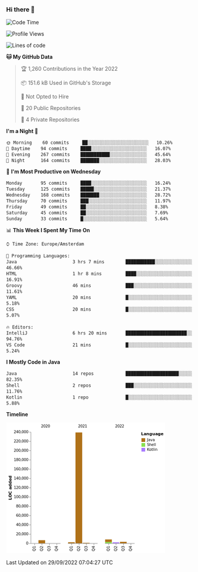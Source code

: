 ### Hi there 👋


<!--START_SECTION:waka-->
![Code Time](http://img.shields.io/badge/Code%20Time-2%2C495%20hrs%2044%20mins-blue)

![Profile Views](http://img.shields.io/badge/Profile%20Views-1-blue)

![Lines of code](https://img.shields.io/badge/From%20Hello%20World%20I%27ve%20Written-262%20Thousand%20lines%20of%20code-blue)

**🐱 My GitHub Data** 

> 🏆 1,260 Contributions in the Year 2022
 > 
> 📦 151.6 kB Used in GitHub's Storage 
 > 
> 🚫 Not Opted to Hire
 > 
> 📜 20 Public Repositories 
 > 
> 🔑 4 Private Repositories  
 > 
**I'm a Night 🦉** 

```text
🌞 Morning    60 commits     ██░░░░░░░░░░░░░░░░░░░░░░░   10.26% 
🌆 Daytime    94 commits     ████░░░░░░░░░░░░░░░░░░░░░   16.07% 
🌃 Evening    267 commits    ███████████░░░░░░░░░░░░░░   45.64% 
🌙 Night      164 commits    ███████░░░░░░░░░░░░░░░░░░   28.03%

```
📅 **I'm Most Productive on Wednesday** 

```text
Monday       95 commits     ████░░░░░░░░░░░░░░░░░░░░░   16.24% 
Tuesday      125 commits    █████░░░░░░░░░░░░░░░░░░░░   21.37% 
Wednesday    168 commits    ███████░░░░░░░░░░░░░░░░░░   28.72% 
Thursday     70 commits     ███░░░░░░░░░░░░░░░░░░░░░░   11.97% 
Friday       49 commits     ██░░░░░░░░░░░░░░░░░░░░░░░   8.38% 
Saturday     45 commits     ██░░░░░░░░░░░░░░░░░░░░░░░   7.69% 
Sunday       33 commits     █░░░░░░░░░░░░░░░░░░░░░░░░   5.64%

```


📊 **This Week I Spent My Time On** 

```text
⌚︎ Time Zone: Europe/Amsterdam

💬 Programming Languages: 
Java                     3 hrs 7 mins        ███████████░░░░░░░░░░░░░░   46.66% 
HTML                     1 hr 8 mins         ████░░░░░░░░░░░░░░░░░░░░░   16.91% 
Groovy                   46 mins             ███░░░░░░░░░░░░░░░░░░░░░░   11.61% 
YAML                     20 mins             █░░░░░░░░░░░░░░░░░░░░░░░░   5.18% 
CSS                      20 mins             █░░░░░░░░░░░░░░░░░░░░░░░░   5.07%

🔥 Editors: 
IntelliJ                 6 hrs 20 mins       ███████████████████████░░   94.76% 
VS Code                  21 mins             █░░░░░░░░░░░░░░░░░░░░░░░░   5.24%

```

**I Mostly Code in Java** 

```text
Java                     14 repos            ████████████████████░░░░░   82.35% 
Shell                    2 repos             ███░░░░░░░░░░░░░░░░░░░░░░   11.76% 
Kotlin                   1 repo              █░░░░░░░░░░░░░░░░░░░░░░░░   5.88%

```


**Timeline**

![Chart not found](https://raw.githubusercontent.com/powercasgamer/powercasgamer/master/charts/bar_graph.png) 


 Last Updated on 29/09/2022 07:04:27 UTC
<!--END_SECTION:waka-->
